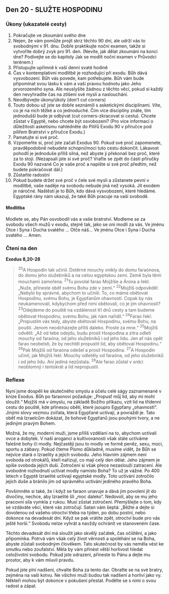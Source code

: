 

## Den 20 - SLUŽTE HOSPODINU
### Úkony (ukazatelé cesty)
1. Pokračujte ve zkoumání svého dne
1. Nejen, že vám pomůže projít skrz těchto 90 dní, ale udrží vás to svobodnými v 91. dnu. Dobře praktikujte noční examen, takže si vytvoříte dobrý zvyk pro 91. den. (Nevíte, jak dělat zkoumání na konci dne? Podívejte se do kapitoly Jak se modlit noční examen v Průvodci terénem.)
2. Přistupujte upřímně k vaší denní svaté hodině
1. Čas v kontemplativní modlitbě je rozhodující při exodu. Bůh dává vysvobození. Bůh vás povede, kam potřebujete. Bůh vám bude připomínat svou lásku k vám a vaší pravou hodnotu jako Jeho prvorozeného syna. Ale neuslyšíte žádnou z těchto věcí, pokud si každý den nevyhradíte čas na ztišení své mysli a naslouchání.
3. Neodbývejte úkony/úkoly (don’t cut corners)
1. Touto dobou už jste se dobře seznámili s asketickými disciplínami. Víte, co je na nich těžké a co jednoduché. Čím více disciplíny znáte, tím jednodušší bude je odbývat (cut corners-zkracovat si cestu). Chcete zůstat v Egyptě, nebo chcete být osvobozeni? (Pro více informací o důležitosti asketismu nahlédněte do Pilířů Exodu 90 v příručce pod pilířem Bratrství v příručce Exodu.)
4. Pamatujte si své proč.
1. Vzpomeňte si, proč jste začali Exodus 90. Pokud své proč zapomenete, pravděpodobně nebudete schopni/moci tuto cestu dokončit. Lákavost pohodlí je jednoduše příliš silná, než abyste ji překonali bez proč, které za to stojí. (Nezapsali jste si své proč? Vraťte se zpět do části příručky Exodu 90 nazvané Co je vaše proč a napište si své proč předtím, než budete pokračovat dál.)
5. Zůstaňte radostní
1. Pokud budete držet své proč v čele své mysli a zůstanete pevní v modlitbě, vaše naděje na svobodu nebude jiná než vysoká. Jít exodem je náročné. Naštěstí je to Bůh, kdo dává vysvobození, které hledáme. Egyptské rány nám ukazují, že také Bůh pracuje na vaší svobodě.

#### Modlitba
Modlete se, aby Pán osvobodil vás a vaše bratrství.
Modleme se za svobodu všech mužů v exodu, stejně tak, jako se oni modlí za vás.
Ve jménu Otce i Syna i Ducha svatého … Otče náš… Ve jménu Otce i Syna i Ducha svatého … Amen.
### Čtení na den
**Exodus 8,20-28** 
 
> <sup>20</sup>A Hospodin tak učinil. Dotěrné mouchy vnikly do domu faraónova, do domu jeho služebníků a na celou egyptskou zemi. Země byla těmi mouchami zamořena.
> <sup>21</sup>Tu povolal farao Mojžíše a Árona a řekl: „Nuže, přineste oběť svému Bohu zde v zemi.“
> <sup>22</sup>Mojžíš odpověděl: „Nebylo by správné, abychom to učinili. To, co máme obětovat Hospodinu, svému Bohu, je Egypťanům ohavností. Copak by nás neukamenovali, kdybychom před nimi obětovali, co je jim ohavností?
> <sup>23</sup>Odejdeme do pouště na vzdálenost tří dnů cesty a tam budeme obětovat Hospodinu, svému Bohu, jak nám nařídil.“
> <sup>24</sup>Farao řekl: „Propustím vás tedy, abyste obětovali Hospodinu, svému Bohu, na poušti. Jenom neodcházejte příliš daleko. Proste za mne.“
> <sup>25</sup>Mojžíš odvětil: „Až od tebe odejdu, budu prosit Hospodina a zítra odletí mouchy od faraóna, od jeho služebníků i od jeho lidu. Jen ať nás opět farao neobelstí, že by nechtěl propustit lid, aby obětoval Hospodinu.“
> <sup>26</sup>Pak Mojžíš od faraóna odešel a prosil Hospodina.
> <sup>27</sup>A Hospodin učinil, jak Mojžíš řekl. Mouchy odletěly od faraóna, od jeho služebníků i od jeho lidu. Ani jediná nezůstala.
> <sup>28</sup>Ale farao zůstal v srdci neoblomný i tentokrát a lid nepropustil.
  

### Reflexe
Nyní jsme dospěli ke skutečného smyslu a účelu celé ságy zaznamenané v knize Exodus. Bůh po
faraonovi požaduje: „Propusť můj lid, aby mi mohl sloužit.“ Mojžíš má v úmyslu, na základě Božího
příkazu, vzít lid na třídenní cestu do pouště, kde přinesou oběti, které jsoupro Egypťany „ohavností“.
Jinými slovy vezmou zvířata, která Egypťané uctívají, a povraždí je. Tato oběť má Izraelcům dokázat, že
bohové Egypťanů jsou pouhými tvory, a ne jediným pravým Bohem.

Možná, že my, moderní muži, jsme příliš vzdělaní na to, abychom uctívali ovce a dobytek. V naší
aroganci a kultivovanosti však stále uctíváme falešné bohy či modly. Nejčastěji jsou to modly ve formě
peněz, sexu, moci, sportu a zábavy. Pokud čteme Písmo důkladně, musíme vidět, že Bůh se nejvíce stará
o Izraelity a jejich svobodu. Jeho hlavním zájmem není svoboda od otrokářů, kteří nařizují, co mají celý
den dělat. Jeho zájmem je spíše svoboda jejich duší. Zotročení si však přece nezaslouží zatracení. Ale
svobodné rozhodnutí uctívat modly namísto Boha? To už je vážné. Po 400 letech v Egyptě Izraelité
uctívají egyptské modly. Toto uctívání zotročilo jejich duše a bránilo jim od správného uctívání jediného
pravého Boha.

Povšimněte si také, že i když se faraon unavuje a dává jim povolení jít do divočiny, nechce, aby Izraelité
šli „moc daleko“. Nedovolí, aby se mu jeho pracovní síla vymkla z rukou. Musí zůstat zotročení.
Přemýšlejte o tom, kdy se vzdáváte věcí, které vás zotročují. Satan vám šeptá: „Běžte a dejte si dovolenou
od vašeho otroctví třeba na týden, po dobu postní, nebo dokonce na devadesát dní. Když se pak vrátíte
zpět, otroctví bude pro vás ještě horší.“ Svobodu nelze vyhrát a navždy ochránit ve stanoveném čase.

Těchto devadesát dní má sloužit jako skvělý začátek, čas očištění, a jako připomínka. Potrvá vám však
celý život věrnosti a spoléhání se na Boha, abyste zůstali svobodným člověkem.
Tato skutečnost by vás neměla vést ke smutku nebo zoufalství. Měla by vám přinést větší horlivost hledat
celoživotní svobodu. Pokud jste odrazeni, přineste to Pánu a dejte mu prostor, aby k vám mluvil pravdu.

Pokud jste plní nadšení, chvalte Boha za tento dar. Obraťte se na své bratry, zejména na vaši kotvu. Ne
všichni muži budou tak nadšení a horliví jako vy. Někteří mohou být dokonce v pokušení přestat. Podělte
se s nimi o svou radost a zápal.

